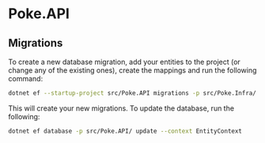 # Poke.API

## Migrations
To create a new database migration, add your entities to the project (or change
any of the existing ones), create the mappings and run the following command:

```bash
dotnet ef --startup-project src/Poke.API migrations -p src/Poke.Infra/ add <MIGRATION_NAME> --context EntityContext
```

This will create your new migrations. To update the database, run the following:

```bash
dotnet ef database -p src/Poke.API/ update --context EntityContext
```

